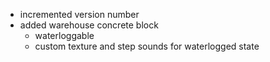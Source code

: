 - incremented version number
- added warehouse concrete block
  - waterloggable
  - custom texture and step sounds for waterlogged state